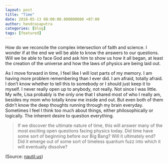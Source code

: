 ```yaml
---
layout: post
title: "Time"
date: 2018-05-13 08:00:00.000000000 +07:00
author: hendrasaputra
categories: [blog]
tags: [featured]
---
```

How do we reconcile the complex intersection of faith and science. I wonder if at the end we will be able to know the answers to our questions. Will we be able to face God and ask him to show us how it all began, at least the creation of the universe and how the laws of physics are being laid out.

As I move forward in time, I feel like I will lost parts of my memory. I am having more problem remembering than I ever did. I am afraid, totally afraid. I don’t know whether to tell this to somebody or I should just keep it to myself. I never really open up to anybody, not really. Not since I was little. My wife, Lisa probably is the only one that I shared most of who I really am, besides my mom who totally know me inside and out. But even both of them didn’t know the deep thoughts running through my brain everyday. Sometimes I feel I think too much about things, either philosophically or logically. The inherent desire to question everything.

>If we discover the ultimate nature of time, this will answer many of the most exciting open questions facing physics today. Did time have some sort of beginning before our Big Bang? Will it ultimately end? Did it emerge out of some sort of timeless quantum fuzz into which it will eventually dissolve?

(Source: <a href="http://nautil.us/issue/9/time/life-is-a-braid-in-spacetime" title="Life is a braid in spacetime">nautil.us</a>)

